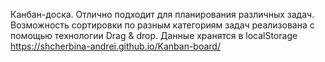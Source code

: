 Канбан-доска. Отлично подходит для планирования различных задач. Возможность сортировки по разным категориям задач реализована с помощью технологии Drag & drop. Данные хранятся в localStorage https://shcherbina-andrei.github.io/Kanban-board/
